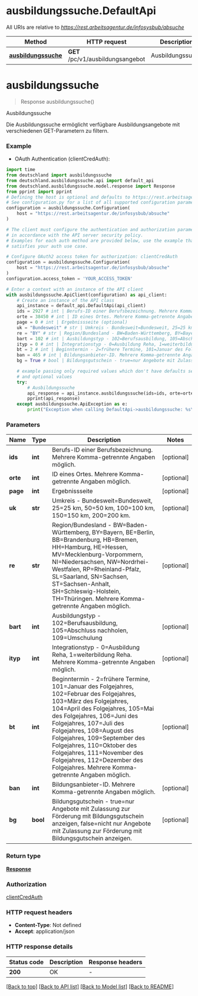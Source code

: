 # ausbildungssuche.DefaultApi

All URIs are relative to *https://rest.arbeitsagentur.de/infosysbub/absuche*

Method | HTTP request | Description
------------- | ------------- | -------------
[**ausbildungssuche**](DefaultApi.md#ausbildungssuche) | **GET** /pc/v1/ausbildungsangebot | Ausbildungssuche


# **ausbildungssuche**
> Response ausbildungssuche()

Ausbildungssuche

Die Ausbildungssuche ermöglicht verfügbare Ausbildungsangebote mit verschiedenen GET-Parametern zu filtern.

### Example

* OAuth Authentication (clientCredAuth):

```python
import time
from deutschland import ausbildungssuche
from deutschland.ausbildungssuche.api import default_api
from deutschland.ausbildungssuche.model.response import Response
from pprint import pprint
# Defining the host is optional and defaults to https://rest.arbeitsagentur.de/infosysbub/absuche
# See configuration.py for a list of all supported configuration parameters.
configuration = ausbildungssuche.Configuration(
    host = "https://rest.arbeitsagentur.de/infosysbub/absuche"
)

# The client must configure the authentication and authorization parameters
# in accordance with the API server security policy.
# Examples for each auth method are provided below, use the example that
# satisfies your auth use case.

# Configure OAuth2 access token for authorization: clientCredAuth
configuration = ausbildungssuche.Configuration(
    host = "https://rest.arbeitsagentur.de/infosysbub/absuche"
)
configuration.access_token = 'YOUR_ACCESS_TOKEN'

# Enter a context with an instance of the API client
with ausbildungssuche.ApiClient(configuration) as api_client:
    # Create an instance of the API class
    api_instance = default_api.DefaultApi(api_client)
    ids = 2927 # int | Berufs-ID einer Berufsbezeichnung. Mehrere Komma-getrennte Angaben möglich. (optional)
    orte = 38450 # int | ID eines Ortes. Mehrere Komma-getrennte Angaben möglich. (optional)
    page = 0 # int | Ergebnissseite (optional)
    uk = "Bundesweit" # str | Umkreis - Bundesweit=Bundesweit, 25=25 km, 50=50 km, 100=100 km, 150=150 km, 200=200 km. (optional)
    re = "BY" # str | Region/Bundesland - BW=Baden-Württemberg, BY=Bayern, BE=Berlin, BB=Brandenburg, HB=Bremen, HH=Hamburg, HE=Hessen, MV=Mecklenburg-Vorpommern, NI=Niedersachsen, NW=Nordrhei-Westfalen, RP=Rheinland-Pfalz, SL=Saarland, SN=Sachsen, ST=Sachsen-Anhalt, SH=Schleswig-Holstein, TH=Thüringen. Mehrere Komma-getrennte Angaben möglich. (optional)
    bart = 102 # int | Ausbildungstyp - 102=Berufsausbildung, 105=Abschluss nachholen, 109=Umschulung (optional)
    ityp = 0 # int | Integrationstyp - 0=Ausbildung Reha, 1=weiterbildung Reha. Mehrere Komma-getrennte Angaben möglich. (optional)
    bt = 2 # int | Beginntermin - 2=frühere Termine, 101=Januar des Folgejahres, 102=Februar des Folgejahres, 103=März des Folgejahres, 104=April des Folgejahres, 105=Mai des Folgejahres, 106=Juni des Folgejahres, 107=Juli des Folgejahres, 108=August des Folgejahres, 109=September des Folgejahres, 110=Oktober des Folgejahres, 111=November des Folgejahres, 112=Dezember des Folgejahres. Mehrere Komma-getrennte Angaben möglich. (optional)
    ban = 465 # int | Bildungsanbieter-ID. Mehrere Komma-getrennte Angaben möglich. (optional)
    bg = True # bool | Bildungsgutschein - true=nur Angebote mit Zulassung zur Förderung mit Bildungsgutschein anzeigen, false=nicht nur Angebote mit Zulassung zur Förderung mit Bildungsgutschein anzeigen. (optional)

    # example passing only required values which don't have defaults set
    # and optional values
    try:
        # Ausbildungssuche
        api_response = api_instance.ausbildungssuche(ids=ids, orte=orte, page=page, uk=uk, re=re, bart=bart, ityp=ityp, bt=bt, ban=ban, bg=bg)
        pprint(api_response)
    except ausbildungssuche.ApiException as e:
        print("Exception when calling DefaultApi->ausbildungssuche: %s\n" % e)
```


### Parameters

Name | Type | Description  | Notes
------------- | ------------- | ------------- | -------------
 **ids** | **int**| Berufs-ID einer Berufsbezeichnung. Mehrere Komma-getrennte Angaben möglich. | [optional]
 **orte** | **int**| ID eines Ortes. Mehrere Komma-getrennte Angaben möglich. | [optional]
 **page** | **int**| Ergebnissseite | [optional]
 **uk** | **str**| Umkreis - Bundesweit&#x3D;Bundesweit, 25&#x3D;25 km, 50&#x3D;50 km, 100&#x3D;100 km, 150&#x3D;150 km, 200&#x3D;200 km. | [optional]
 **re** | **str**| Region/Bundesland - BW&#x3D;Baden-Württemberg, BY&#x3D;Bayern, BE&#x3D;Berlin, BB&#x3D;Brandenburg, HB&#x3D;Bremen, HH&#x3D;Hamburg, HE&#x3D;Hessen, MV&#x3D;Mecklenburg-Vorpommern, NI&#x3D;Niedersachsen, NW&#x3D;Nordrhei-Westfalen, RP&#x3D;Rheinland-Pfalz, SL&#x3D;Saarland, SN&#x3D;Sachsen, ST&#x3D;Sachsen-Anhalt, SH&#x3D;Schleswig-Holstein, TH&#x3D;Thüringen. Mehrere Komma-getrennte Angaben möglich. | [optional]
 **bart** | **int**| Ausbildungstyp - 102&#x3D;Berufsausbildung, 105&#x3D;Abschluss nachholen, 109&#x3D;Umschulung | [optional]
 **ityp** | **int**| Integrationstyp - 0&#x3D;Ausbildung Reha, 1&#x3D;weiterbildung Reha. Mehrere Komma-getrennte Angaben möglich. | [optional]
 **bt** | **int**| Beginntermin - 2&#x3D;frühere Termine, 101&#x3D;Januar des Folgejahres, 102&#x3D;Februar des Folgejahres, 103&#x3D;März des Folgejahres, 104&#x3D;April des Folgejahres, 105&#x3D;Mai des Folgejahres, 106&#x3D;Juni des Folgejahres, 107&#x3D;Juli des Folgejahres, 108&#x3D;August des Folgejahres, 109&#x3D;September des Folgejahres, 110&#x3D;Oktober des Folgejahres, 111&#x3D;November des Folgejahres, 112&#x3D;Dezember des Folgejahres. Mehrere Komma-getrennte Angaben möglich. | [optional]
 **ban** | **int**| Bildungsanbieter-ID. Mehrere Komma-getrennte Angaben möglich. | [optional]
 **bg** | **bool**| Bildungsgutschein - true&#x3D;nur Angebote mit Zulassung zur Förderung mit Bildungsgutschein anzeigen, false&#x3D;nicht nur Angebote mit Zulassung zur Förderung mit Bildungsgutschein anzeigen. | [optional]

### Return type

[**Response**](Response.md)

### Authorization

[clientCredAuth](../README.md#clientCredAuth)

### HTTP request headers

 - **Content-Type**: Not defined
 - **Accept**: application/json


### HTTP response details

| Status code | Description | Response headers |
|-------------|-------------|------------------|
**200** | OK |  -  |

[[Back to top]](#) [[Back to API list]](../README.md#documentation-for-api-endpoints) [[Back to Model list]](../README.md#documentation-for-models) [[Back to README]](../README.md)

